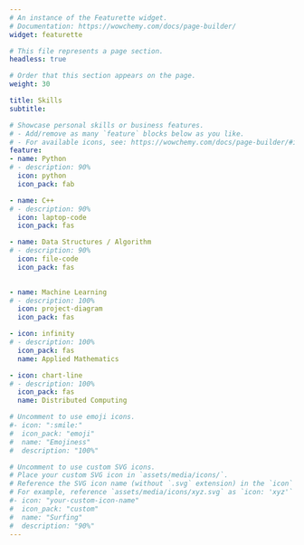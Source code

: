 ```yaml
---
# An instance of the Featurette widget.
# Documentation: https://wowchemy.com/docs/page-builder/
widget: featurette

# This file represents a page section.
headless: true

# Order that this section appears on the page.
weight: 30

title: Skills
subtitle: 

# Showcase personal skills or business features.
# - Add/remove as many `feature` blocks below as you like.
# - For available icons, see: https://wowchemy.com/docs/page-builder/#icons
feature:
- name: Python
# - description: 90%
  icon: python
  icon_pack: fab

- name: C++
# - description: 90%
  icon: laptop-code
  icon_pack: fas

- name: Data Structures / Algorithm
# - description: 90%
  icon: file-code
  icon_pack: fas
  

- name: Machine Learning
# - description: 100%
  icon: project-diagram
  icon_pack: fas

- icon: infinity
# - description: 100%
  icon_pack: fas
  name: Applied Mathematics

- icon: chart-line
# - description: 100%
  icon_pack: fas
  name: Distributed Computing

# Uncomment to use emoji icons.
#- icon: ":smile:"
#  icon_pack: "emoji"
#  name: "Emojiness"
#  description: "100%"  

# Uncomment to use custom SVG icons.
# Place your custom SVG icon in `assets/media/icons/`.
# Reference the SVG icon name (without `.svg` extension) in the `icon` field.
# For example, reference `assets/media/icons/xyz.svg` as `icon: 'xyz'`
#- icon: "your-custom-icon-name"
#  icon_pack: "custom"
#  name: "Surfing"
#  description: "90%"
---
```

